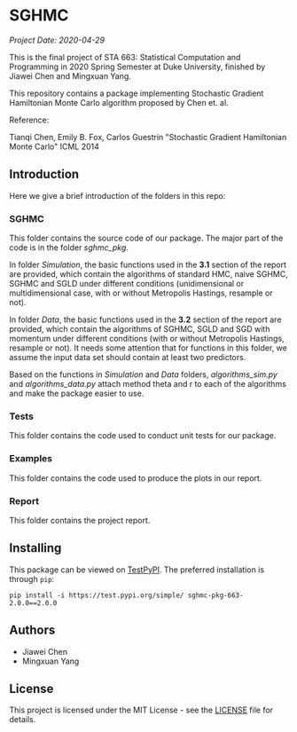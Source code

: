 # SGHMC

*Project Date: 2020-04-29*

This is the final project of STA 663: Statistical Computation and Programming in 2020 Spring Semester at Duke University, finished by Jiawei Chen and Mingxuan Yang. 

This repository contains a package implementing Stochastic Gradient Hamiltonian Monte Carlo algorithm proposed by Chen et. al.

Reference:

Tianqi Chen, Emily B. Fox, Carlos Guestrin "Stochastic Gradient Hamiltonian Monte Carlo" ICML 2014

## Introduction

Here we give a brief introduction of the folders in this repo:

### SGHMC

This folder contains the source code of our package. The major part of the code is in the folder *sghmc_pkg*.

In folder *Simulation*, the basic functions used in the **3.1** section of the report are provided, which contain the algorithms of standard HMC, naive SGHMC, SGHMC and SGLD under different conditions (unidimensional or multidimensional case, with or without Metropolis Hastings, resample or not).

In folder *Data*, the basic functions used in the **3.2** section of the report are provided, which contain the algorithms of SGHMC, SGLD and SGD with momentum under different conditions (with or without Metropolis Hastings, resample or not). It needs some attention that for functions in this folder, we assume the input data set should contain at least two predictors.

Based on the functions in *Simulation* and *Data* folders, *algorithms_sim.py* and *algorithms_data.py* attach method theta and r to each of the algorithms and make the package easier to use.

### Tests

This folder contains the code used to conduct unit tests for our package.

### Examples

This folder contains the code used to produce the plots in our report.

### Report

This folder contains the project report.

## Installing

This package can be viewed on [TestPyPI](https://test.pypi.org/project/sghmc-pkg-663-2.0.0/2.0.0). The preferred installation is through `pip`:
```
pip install -i https://test.pypi.org/simple/ sghmc-pkg-663-2.0.0==2.0.0
```

## Authors

- Jiawei Chen
- Mingxuan Yang

## License

This project is licensed under the MIT License - see the [LICENSE](LICENSE) file for details.
